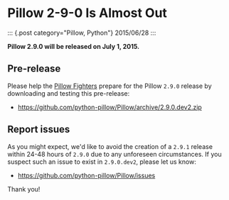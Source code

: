 # Pillow 2-9-0 Is Almost Out

::: {.post category="Pillow, Python"}
2015/06/28
:::

**Pillow 2.9.0 will be released on July 1, 2015.**

## Pre-release

Please help the [Pillow
Fighters](https://github.com/python-pillow/Pillow/graphs/contributors)
prepare for the Pillow `2.9.0` release by downloading and testing this
pre-release:

-   <https://github.com/python-pillow/Pillow/archive/2.9.0.dev2.zip>

## Report issues

As you might expect, we\'d like to avoid the creation of a `2.9.1`
release within 24-48 hours of `2.9.0` due to any unforeseen
circumstances. If you suspect such an issue to exist in `2.9.0.dev2`,
please let us know:

-   <https://github.com/python-pillow/Pillow/issues>

Thank you!
